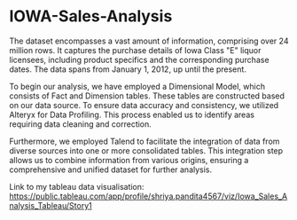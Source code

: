 # IOWA-Sales-Analysis

The dataset encompasses a vast amount of information, comprising over 24 million rows. It captures the purchase details of Iowa Class "E" liquor licensees, including product specifics and the corresponding purchase dates. The data spans from January 1, 2012, up until the present.

To begin our analysis, we have employed a Dimensional Model, which consists of Fact and Dimension tables. These tables are constructed based on our data source. To ensure data accuracy and consistency, we utilized Alteryx for Data Profiling. This process enabled us to identify areas requiring data cleaning and correction.

Furthermore, we employed Talend to facilitate the integration of data from diverse sources into one or more consolidated tables. This integration step allows us to combine information from various origins, ensuring a comprehensive and unified dataset for further analysis.

Link to my tableau data visualisation: https://public.tableau.com/app/profile/shriya.pandita4567/viz/Iowa_Sales_Analysis_Tableau/Story1
